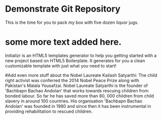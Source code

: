 # Demonstrate Git Repository
This is the time for you to pack my box with five dozen liquor jugs.

# some more text added here.
Initializr is an HTML5 templates generator to help you getting started with a new project based on HTML5 Boilerplate. 
It generates for you a clean customizable template with just what you need to start! 

#Add even more stuff about the Nobel Laureate
Kailash Satyarthi: The child right activist was conferred the 2014 Nobel Peace Prize along with Pakistan's Malala Yousafzai. 
Nobel Laureate Satyarthi is the founder of 'Bachbapn Bachao Andolan' that works towards rescuing children from bonded labour. 
So far he has saved more than 80, 000 children from child slavery in around 100 countries. His organisation 'Bachbapn Bachao Andolan' 
was founded in 1980 and since then it has been instrumental in providing rehabilitation to rescued children. 

